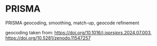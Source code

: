 # PRISMA
PRISMA geocoding, smoothing, match-up, geocode refinement

geocoding taken from: https://doi.org/10.1016/j.isprsjprs.2024.07.003, https://doi.org/10.5281/zenodo.11547257